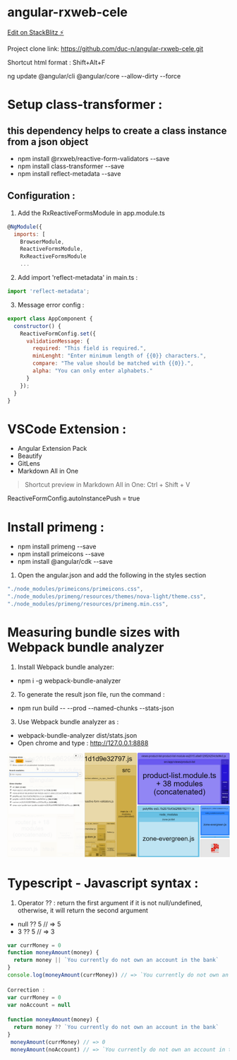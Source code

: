 # angular-rxweb-cele

[Edit on StackBlitz ⚡️](https://stackblitz.com/edit/angular-rxweb-cele)

Project clone link: <https://github.com/duc-n/angular-rxweb-cele.git>

Shortcut html format : Shift+Alt+F

ng update @angular/cli @angular/core --allow-dirty --force

# Setup class-transformer : 
## **this dependency helps to create a class instance from a json object**
- npm install @rxweb/reactive-form-validators --save
- npm install class-transformer --save
- npm install reflect-metadata --save

## Configuration :
1. Add the RxReactiveFormsModule in app.module.ts
```js
@NgModule({
  imports: [
    BrowserModule,
    ReactiveFormsModule,
    RxReactiveFormsModule
    ...
```
2. Add import 'reflect-metadata' in main.ts :
```js
import 'reflect-metadata';
```
3. Message error config :
```js
export class AppComponent {
  constructor() {
    ReactiveFormConfig.set({
      validationMessage: {
        required: "This field is required.",
        minLenght: "Enter minimum length of {{0}} characters.",
        compare: "The value should be matched with {{0}}.",
        alpha: "You can only enter alphabets."
      }
    });
  }
}
```
# VSCode Extension : 
- Angular Extension Pack
- Beautify
- GitLens
- Markdown All in One 
> Shortcut preview in Markdown All in One: Ctrl + Shift + V


ReactiveFormConfig.autoInstancePush = true

# Install primeng :
- npm install primeng --save
- npm install primeicons --save
- npm install @angular/cdk --save
  
1. Open the angular.json and add the following in the styles section
```js
"./node_modules/primeicons/primeicons.css",
"./node_modules/primeng/resources/themes/nova-light/theme.css",
"./node_modules/primeng/resources/primeng.min.css",
```

# Measuring bundle sizes with Webpack bundle analyzer
1. Install Webpack bundle analyzer:
- npm i -g webpack-bundle-analyzer
  
2. To generate the result json file, run the command :
- npm run build -- --prod --named-chunks --stats-json

3. Use Webpack bundle analyzer as :
- webpack-bundle-analyzer dist/stats.json
- Open chrome and type : http://127.0.0.1:8888

<img src="src/assets/webpackBundleAnalyzer.png">

# Typescript - Javascript syntax :
1. Operator ?? : return the first argument if it is not null/undefined, otherwise, it will return the second argument
 - null ?? 5 // => 5
 - 3 ?? 5 // => 3
```js
var currMoney = 0
function moneyAmount(money) {
  return money || `You currently do not own an account in the bank`
}
console.log(moneyAmount(currMoney)) // => `You currently do not own an account in the bank`

Correction :
var currMoney = 0
var noAccount = null

function moneyAmount(money) {
  return money ?? `You currently do not own an account in the bank`
}
 moneyAmount(currMoney) // => 0
 moneyAmount(noAccount) // => `You currently do not own an account in the bank`
```